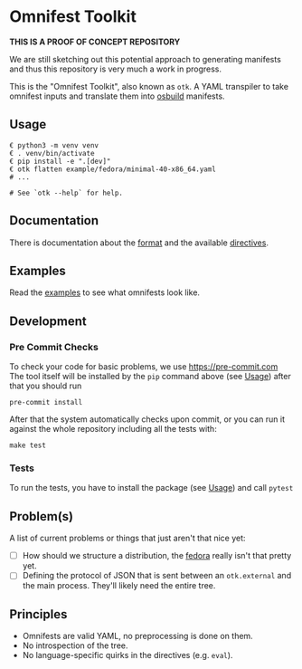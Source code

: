 # Omnifest Toolkit

**THIS IS A PROOF OF CONCEPT REPOSITORY**

We are still sketching out this potential approach to generating manifests and
thus this repository is very much a work in progress.

This is the "Omnifest Toolkit", also known as `otk`. A YAML transpiler to
take omnifest inputs and translate them into [osbuild](https://osbuild.org)
manifests.

## Usage

```
€ python3 -m venv venv
€ . venv/bin/activate
€ pip install -e ".[dev]"
€ otk flatten example/fedora/minimal-40-x86_64.yaml
# ...

# See `otk --help` for help.
```

## Documentation

There is documentation about the [format](./doc/format.md) and the available
[directives](./doc/directives.md).

## Examples

Read the [examples](./example) to see what omnifests look like.

## Development

### Pre Commit Checks

To check your code for basic problems, we use https://pre-commit.com
The tool itself will be installed by the `pip` command above (see [Usage](#Usage)) after that you
should run

```shell
pre-commit install
```

After that the system automatically checks upon commit, or you can run it against the whole
repository including all the tests with:

```
make test
```

### Tests

To run the tests, you have to install the package (see [Usage](#Usage))
and call `pytest`

## Problem(s)

A list of current problems or things that just aren't that nice yet:

- [ ] How should we structure a distribution, the [fedora](./example/fedora)
      really isn't that pretty yet.
- [ ] Defining the protocol of JSON that is sent between an `otk.external` and
      the main process. They'll likely need the entire tree.

## Principles

- Omnifests are valid YAML, no preprocessing is done on them.
- No introspection of the tree.
- No language-specific quirks in the directives (e.g. `eval`).
